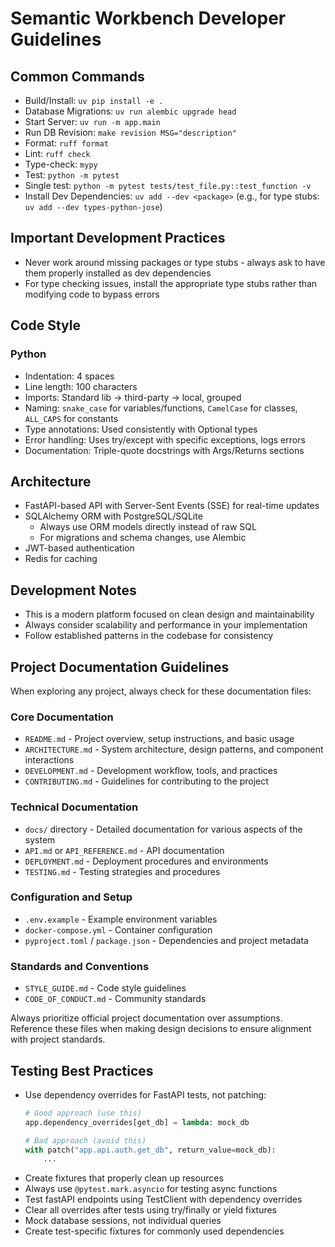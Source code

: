 # Semantic Workbench Developer Guidelines

## Common Commands

- Build/Install: `uv pip install -e .`
- Database Migrations: `uv run alembic upgrade head`
- Start Server: `uv run -m app.main`
- Run DB Revision: `make revision MSG="description"`
- Format: `ruff format`
- Lint: `ruff check`
- Type-check: `mypy`
- Test: `python -m pytest`
- Single test: `python -m pytest tests/test_file.py::test_function -v`
- Install Dev Dependencies: `uv add --dev <package>` (e.g., for type stubs: `uv add --dev types-python-jose`)

## Important Development Practices

- Never work around missing packages or type stubs - always ask to have them properly installed as dev dependencies
- For type checking issues, install the appropriate type stubs rather than modifying code to bypass errors

## Code Style

### Python

- Indentation: 4 spaces
- Line length: 100 characters
- Imports: Standard lib → third-party → local, grouped
- Naming: `snake_case` for variables/functions, `CamelCase` for classes, `ALL_CAPS` for constants
- Type annotations: Used consistently with Optional types
- Error handling: Uses try/except with specific exceptions, logs errors
- Documentation: Triple-quote docstrings with Args/Returns sections

## Architecture

- FastAPI-based API with Server-Sent Events (SSE) for real-time updates
- SQLAlchemy ORM with PostgreSQL/SQLite
  - Always use ORM models directly instead of raw SQL
  - For migrations and schema changes, use Alembic
- JWT-based authentication
- Redis for caching

## Development Notes

- This is a modern platform focused on clean design and maintainability
- Always consider scalability and performance in your implementation
- Follow established patterns in the codebase for consistency

## Project Documentation Guidelines

When exploring any project, always check for these documentation files:

### Core Documentation
- `README.md` - Project overview, setup instructions, and basic usage
- `ARCHITECTURE.md` - System architecture, design patterns, and component interactions
- `DEVELOPMENT.md` - Development workflow, tools, and practices
- `CONTRIBUTING.md` - Guidelines for contributing to the project

### Technical Documentation
- `docs/` directory - Detailed documentation for various aspects of the system
- `API.md` or `API_REFERENCE.md` - API documentation
- `DEPLOYMENT.md` - Deployment procedures and environments
- `TESTING.md` - Testing strategies and procedures

### Configuration and Setup
- `.env.example` - Example environment variables
- `docker-compose.yml` - Container configuration
- `pyproject.toml` / `package.json` - Dependencies and project metadata

### Standards and Conventions
- `STYLE_GUIDE.md` - Code style guidelines
- `CODE_OF_CONDUCT.md` - Community standards

Always prioritize official project documentation over assumptions. Reference these files when making design decisions to ensure alignment with project standards.

## Testing Best Practices

- Use dependency overrides for FastAPI tests, not patching:
  ```python
  # Good approach (use this)
  app.dependency_overrides[get_db] = lambda: mock_db
  
  # Bad approach (avoid this)
  with patch("app.api.auth.get_db", return_value=mock_db):
      ...
  ```
- Create fixtures that properly clean up resources
- Always use `@pytest.mark.asyncio` for testing async functions
- Test fastAPI endpoints using TestClient with dependency overrides
- Clear all overrides after tests using try/finally or yield fixtures
- Mock database sessions, not individual queries
- Create test-specific fixtures for commonly used dependencies
